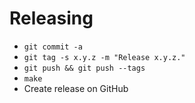 # Releasing

- `git commit -a`
- `git tag -s x.y.z -m "Release x.y.z."`
- `git push && git push --tags`
- `make`
- Create release on GitHub
